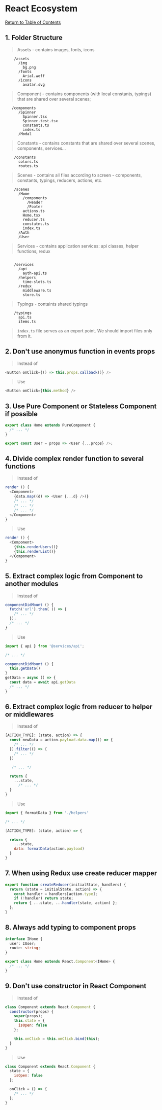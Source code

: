 # React Ecosystem

[Return to Table of Contents](../README.md)

## 1. Folder Structure

> Assets - contains images, fonts, icons

```
    /assets
      /img
        bg.png
      /fonts
        Arial.woff
      /icons
        avatar.svg
```

> Component - contains components (with local constants, typings) that are shared over several scenes;

```
   /components
      /Spinner
        Spinner.tsx
        Spinner.test.tsx
        constants.ts
        index.ts
      /Modal
```

> Constants - contains constants that are shared over several scenes, components, services...

```
    /constants
      colors.ts
      routes.ts
```

> Scenes - contains all files according to screen - components, constants, typings, reducers, actions, etc.

```
    /scenes
      /Home
        /components
          /Header
          /Footer
        actions.ts
        Home.tsx
        reducer.ts
        constatns.ts
        index.ts
      /Auth
      /User
```

> Services - contains application services: api classes, helper functions, redux

```

    /services
      /api
        auth-api.ts
      /helpers
        time-slots.ts
      /redux
        middleware.ts
        store.ts
```

> Typings - containts shared typings

```
    /typings
      api.ts
      items.ts
```

> `index.ts` file serves as an export point. We should import files only from it.

## 2. Don't use anonymus function in events props

> Instead of

```javascript
<Button onClick={() => this.props.callback()} />
```

> Use

```javascript
<Button onClick={this.method} />
```

## 3. Use Pure Component or Stateless Component if possible

```javascript
export class Home extends PureComponent {
  /* ... */
}

export const User = props => <User {...props} />;
```

## 4. Divide complex render function to several functions

> Instead of

```javascript
render () {
  <Component>
    {data.map((d) => <User {...d} />)}
    /* ... */
    /* ... */
    /* ... */
  </Component>
}
```

> Use

```javascript
render () {
  <Component>
    {this.renderUsers()}
    {this.renderList()}
  </Component>
}
```

## 5. Extract complex logic from Component to another modules

> Instead of

```javascript
componentDidMount () {
  fetch('url').then( () => {
    /* ... */
  });
  /* ... */
}
```

> Use

```javascript
import { api } from '@services/api';

/* ... */

componentDidMount () {
  this.getData()
}
getData = async () => {
  const data = await api.getData
  /* ... */
}
```

## 6. Extract complex logic from reducer to helper or middlewares

> Instead of

```javascript
[ACTION_TYPE]: (state, action) => {
  const newData = action.payload.data.map(() => {
    /* ... */
  }).filter(() => {
    /* ... */
  })

   /* ... */

  return {
    ...state,
      /* ... */
  }
}
```

> Use

```javascript
import { formatData } from './helpers'

/* ... */

[ACTION_TYPE]: (state, action) => {

  return {
    ...state,
    data: formatData(action.payload)
  }
}
```

## 7. When using Redux use create reducer mapper

```javascript
export function createReducer(initialState, handlers) {
  return (state = initialState, action) => {
    const handler = handlers[action.type];
    if (!handler) return state;
    return { ...state, ...handler(state, action) };
  };
}
```

## 8. Always add typing to component props

```typescript
interface IHome {
  user: IUser;
  route: string;
}

export class Home extends React.Component<IHome> {
  /* ... */
}
```

## 9. Don't use constructor in React Component

> Instead of

```javascript
class Component extends React.Component {
  constructor(props) {
    super(props);
    this.state = {
      isOpen: false
    };

    this.onClick = this.onClick.bind(this);
  }
}
```

> Use

```javascript
class Component extends React.Component {
  state = {
    isOpen: false
  };

  onClick = () => {
    /* ... */
  };
}
```
